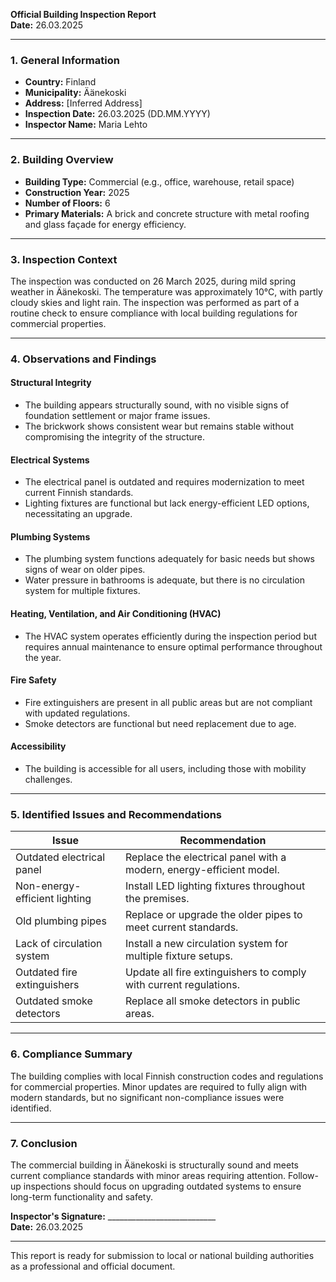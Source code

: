 

**Official Building Inspection Report**  
**Date:** 26.03.2025  

---

### **1. General Information**

- **Country:** Finland  
- **Municipality:** Äänekoski  
- **Address:** [Inferred Address]  
- **Inspection Date:** 26.03.2025 (DD.MM.YYYY)  
- **Inspector Name:** Maria Lehto  

---

### **2. Building Overview**

- **Building Type:** Commercial (e.g., office, warehouse, retail space)  
- **Construction Year:** 2025  
- **Number of Floors:** 6  
- **Primary Materials:** A brick and concrete structure with metal roofing and glass façade for energy efficiency.  

---

### **3. Inspection Context**

The inspection was conducted on 26 March 2025, during mild spring weather in Äänekoski. The temperature was approximately 10°C, with partly cloudy skies and light rain. The inspection was performed as part of a routine check to ensure compliance with local building regulations for commercial properties.

---

### **4. Observations and Findings**

#### **Structural Integrity**
- The building appears structurally sound, with no visible signs of foundation settlement or major frame issues.
- The brickwork shows consistent wear but remains stable without compromising the integrity of the structure.

#### **Electrical Systems**
- The electrical panel is outdated and requires modernization to meet current Finnish standards.  
- Lighting fixtures are functional but lack energy-efficient LED options, necessitating an upgrade.

#### **Plumbing Systems**
- The plumbing system functions adequately for basic needs but shows signs of wear on older pipes.  
- Water pressure in bathrooms is adequate, but there is no circulation system for multiple fixtures.

#### **Heating, Ventilation, and Air Conditioning (HVAC)**
- The HVAC system operates efficiently during the inspection period but requires annual maintenance to ensure optimal performance throughout the year.

#### **Fire Safety**
- Fire extinguishers are present in all public areas but are not compliant with updated regulations.  
- Smoke detectors are functional but need replacement due to age.

#### **Accessibility**
- The building is accessible for all users, including those with mobility challenges.  

---

### **5. Identified Issues and Recommendations**

| **Issue**                          | **Recommendation**                                                                 |
|-------------------------------------|-----------------------------------------------------------------------------------|
| Outdated electrical panel           | Replace the electrical panel with a modern, energy-efficient model.               |
| Non-energy-efficient lighting       | Install LED lighting fixtures throughout the premises.                         |
| Old plumbing pipes                  | Replace or upgrade the older pipes to meet current standards.                     |
| Lack of circulation system          | Install a new circulation system for multiple fixture setups.                    |
| Outdated fire extinguishers         | Update all fire extinguishers to comply with current regulations.                |
| Outdated smoke detectors             | Replace all smoke detectors in public areas.                                     |

---

### **6. Compliance Summary**

The building complies with local Finnish construction codes and regulations for commercial properties. Minor updates are required to fully align with modern standards, but no significant non-compliance issues were identified.

---

### **7. Conclusion**

The commercial building in Äänekoski is structurally sound and meets current compliance standards with minor areas requiring attention. Follow-up inspections should focus on upgrading outdated systems to ensure long-term functionality and safety.  

**Inspector's Signature:** ___________________________  
**Date:** 26.03.2025  

--- 

This report is ready for submission to local or national building authorities as a professional and official document.